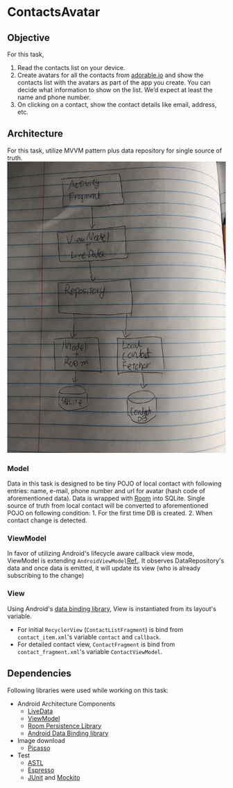 # ContactsAvatar

## Objective

For this task, 
1. Read the contacts list on your device.
2. Create avatars for all the contacts from [adorable.io](http://avatars.adorable.io/) and show the contacts list with the avatars as part of the app you create. You can decide what information to show on the list. We’d expect at least the name and phone number.
3. On clicking on a contact, show the contact details like email, address, etc.

## Architecture
For this task, utilize MVVM pattern plus data repository for single source of truth.
![High Level Design](./contacts_avatar_mvvm.JPG "high level design")
### Model
Data in this task is designed to be tiny POJO of local contact with following entries: name, e-mail, phone number and url for avatar (hash code of aforementioned data). Data is wrapped with [Room](https://developer.android.com/topic/libraries/architecture/room.html) into SQLite. Single source of truth from local contact will be converted to aforementioned POJO on following condition: 1. For the first time DB is created. 2. When contact change is detected. 

### ViewModel
In favor of utilizing Android's lifecycle aware callback view mode, ViewModel is extending `AndroidViewModel`[Ref.](https://developer.android.com/reference/android/arch/lifecycle/AndroidViewModel.html). It observes DataRepository's data and once data is emitted, it will update its view (who is already subscribing to the change)
### View
Using Android's [data binding library](https://developer.android.com/topic/libraries/data-binding/index.html), View is instantiated from its layout's variable. 
- For initial `RecyclerView` (`ContactListFragment`) is bind from `contact_item.xml`'s variable `contact` and `callback`.
- For detailed contact view, `ContactFragment` is bind from `contact_fragment.xml`'s variable `ContactViewModel`.

## Dependencies
Following libraries were used while working on this task:
- Android Architecture Components
    - [LiveData](https://developer.android.com/topic/libraries/architecture/livedata.html)
    - [ViewModel](https://developer.android.com/topic/libraries/architecture/viewmodel.html)
    - [Room Persistence Library](https://developer.android.com/topic/libraries/architecture/room.html)
    - [Android Data Binding library](https://developer.android.com/topic/libraries/data-binding/index.html)
- Image download
    - [Picasso](https://github.com/square/picasso/)
- Test
    - [ASTL](https://developer.android.com/topic/libraries/testing-support-library/index.html)
    - [Espresso](https://developer.android.com/training/testing/espresso/index.html)
    - [JUnit](https://developer.android.com/training/testing/unit-testing/local-unit-tests.html) and [Mockito](https://github.com/mockito/mockito)
